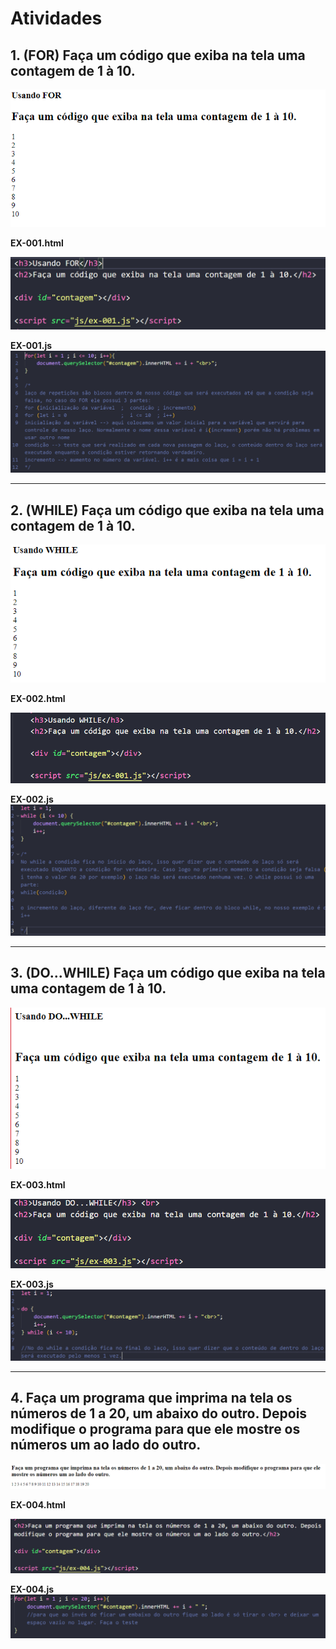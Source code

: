 # Atividades
## 1. (FOR) Faça um código que exiba na tela uma contagem de 1 à 10.
![](images/001.png)

**EX-001.html**

![](images/001-html.png)


**EX-001.js**
![](images/001-js.png)

______

## 2. (WHILE) Faça um código que exiba na tela uma contagem de 1 à 10.
![](images/002.png)

**EX-002.html**

![](images/002-html.png)


**EX-002.js**
![](images/002-js.png)

______

## 3. (DO...WHILE) Faça um código que exiba na tela uma contagem de 1 à 10.
![](images/003.png)

**EX-003.html**

![](images/003-html.png)


**EX-003.js**
![](images/003-js.png)

______

## 4. Faça um programa que imprima na tela os números de 1 a 20, um abaixo do outro. Depois modifique o programa para que ele mostre os números um ao lado do outro.

![](images/004.png)

**EX-004.html**

![](images/004-html.png)


**EX-004.js**
![](images/004-js.png)
